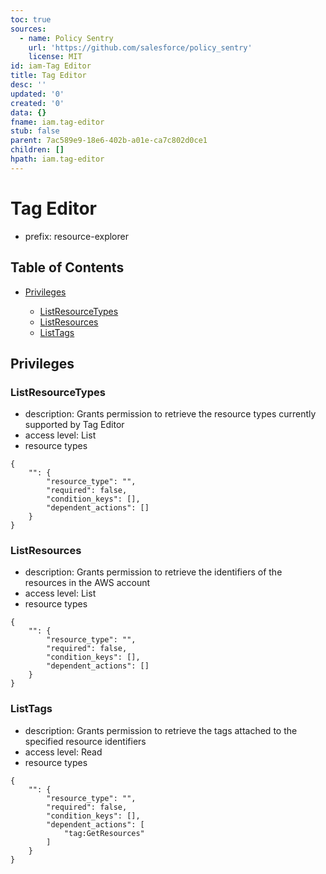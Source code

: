 ```yaml
---
toc: true
sources:
  - name: Policy Sentry
    url: 'https://github.com/salesforce/policy_sentry'
    license: MIT
id: iam-Tag Editor
title: Tag Editor
desc: ''
updated: '0'
created: '0'
data: {}
fname: iam.tag-editor
stub: false
parent: 7ac589e9-18e6-402b-a01e-ca7c802d0ce1
children: []
hpath: iam.tag-editor
---
```

# Tag Editor

- prefix: resource-explorer

## Table of Contents

- [Privileges](#privileges)

  - [ListResourceTypes](#listresourcetypes)
  - [ListResources](#listresources)
  - [ListTags](#listtags)

## Privileges

### ListResourceTypes

- description: Grants permission to retrieve the resource types currently supported by Tag Editor
- access level: List
- resource types

```
{
    "": {
        "resource_type": "",
        "required": false,
        "condition_keys": [],
        "dependent_actions": []
    }
}
```

### ListResources

- description: Grants permission to retrieve the identifiers of the resources in the AWS account
- access level: List
- resource types

```
{
    "": {
        "resource_type": "",
        "required": false,
        "condition_keys": [],
        "dependent_actions": []
    }
}
```

### ListTags

- description: Grants permission to retrieve the tags attached to the specified resource identifiers
- access level: Read
- resource types

```
{
    "": {
        "resource_type": "",
        "required": false,
        "condition_keys": [],
        "dependent_actions": [
            "tag:GetResources"
        ]
    }
}
```
